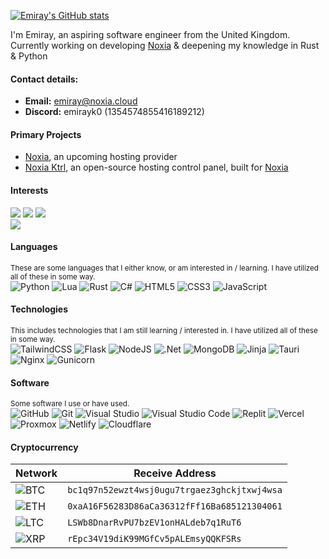 [![Emiray's GitHub stats](https://github-readme-stats.vercel.app/api?username=emirayk)](https://github.com/anuraghazra/github-readme-stats)

I'm Emiray, an aspiring software engineer from the United Kingdom.  
Currently working on developing [Noxia](https://github.com/NoxiaCloud) & deepening my knowledge in Rust & Python
#### **Contact details:**  
- **Email:** [emiray@noxia.cloud](mailto:emiray@noxia.cloud)
- **Discord:** emirayk0 (1354574855416189212)
#### **Primary Projects**
- [Noxia](https://github.com/NoxiaCloud), an upcoming hosting provider
- [Noxia Ktrl](https://github.com/NoxiaCloud/), an open-source hosting control panel, built for [Noxia](https://github.com/NoxiaCloud)
#### Interests
![](https://img.shields.io/badge/Software%20Engineering-363331?style=for-the-badge)
![](https://img.shields.io/badge/Reverse%20Engineering-5e5654?style=for-the-badge)
![](https://img.shields.io/badge/Electronics-5e5654?style=for-the-badge)\
![](https://img.shields.io/badge/Cryptocurrency-3D3B3C?style=for-the-badge)
#### **Languages**
<sup>These are some languages that I either know, or am interested in / learning. I have utilized all of these in some way.</sup>  
![Python](https://img.shields.io/badge/python-3670A0?style=for-the-badge&logo=python&logoColor=ffdd54)
![Lua](https://img.shields.io/badge/lua-%232C2D72.svg?style=for-the-badge&logo=lua&logoColor=white)
![Rust](https://img.shields.io/badge/rust-%23000000.svg?style=for-the-badge&logo=rust&logoColor=white)
![C#](https://img.shields.io/badge/c%23-%23239120.svg?style=for-the-badge&logo=csharp&logoColor=white)
![HTML5](https://img.shields.io/badge/html5-%23E34F26.svg?style=for-the-badge&logo=html5&logoColor=white)
![CSS3](https://img.shields.io/badge/css3-%231572B6.svg?style=for-the-badge&logo=css3&logoColor=white)
![JavaScript](https://img.shields.io/badge/javascript-%23323330.svg?style=for-the-badge&logo=javascript&logoColor=%23F7DF1E)
#### **Technologies**
<sup>This includes technologies that I am still learning / interested in. I have utilized all of these in some way.</sup>  
![TailwindCSS](https://img.shields.io/badge/tailwindcss-%2338B2AC.svg?style=for-the-badge&logo=tailwind-css&logoColor=white)
![Flask](https://img.shields.io/badge/flask-%23000.svg?style=for-the-badge&logo=flask&logoColor=white)
![NodeJS](https://img.shields.io/badge/node.js-6DA55F?style=for-the-badge&logo=node.js&logoColor=white)
![.Net](https://img.shields.io/badge/.NET-5C2D91?style=for-the-badge&logo=.net&logoColor=white)
![MongoDB](https://img.shields.io/badge/MongoDB-%234ea94b.svg?style=for-the-badge&logo=mongodb&logoColor=white)
![Jinja](https://img.shields.io/badge/jinja-white.svg?style=for-the-badge&logo=jinja&logoColor=black)
![Tauri](https://img.shields.io/badge/tauri-%2324C8DB.svg?style=for-the-badge&logo=tauri&logoColor=%23FFFFFF)
![Nginx](https://img.shields.io/badge/nginx-%23009639.svg?style=for-the-badge&logo=nginx&logoColor=white)
![Gunicorn](https://img.shields.io/badge/gunicorn-%298729.svg?style=for-the-badge&logo=gunicorn&logoColor=white)
#### **Software**
<sup>Some software I use or have used.</sup>  
![GitHub](https://img.shields.io/badge/github-%23121011.svg?style=for-the-badge&logo=github&logoColor=white)
![Git](https://img.shields.io/badge/git-%23F05033.svg?style=for-the-badge&logo=git&logoColor=white)
![Visual Studio](https://img.shields.io/badge/Visual%20Studio-5C2D91.svg?style=for-the-badge&logo=visual-studio&logoColor=white)
![Visual Studio Code](https://img.shields.io/badge/Visual%20Studio%20Code-0078d7.svg?style=for-the-badge&logo=visual-studio-code&logoColor=white)
![Replit](https://img.shields.io/badge/Replit-DD1200?style=for-the-badge&logo=Replit&logoColor=white)
![Vercel](https://img.shields.io/badge/vercel-%23000000.svg?style=for-the-badge&logo=vercel&logoColor=white)
![Proxmox](https://img.shields.io/badge/proxmox-proxmox?style=for-the-badge&logo=proxmox&logoColor=%23E57000&labelColor=%232b2a33&color=%232b2a33)
![Netlify](https://img.shields.io/badge/netlify-%23000000.svg?style=for-the-badge&logo=netlify&logoColor=#00C7B7)
![Cloudflare](https://img.shields.io/badge/Cloudflare-F38020?style=for-the-badge&logo=Cloudflare&logoColor=white)
#### Cryptocurrency
| Network | Receive Address |
|---------|-----------------|
| ![BTC](https://img.shields.io/badge/Bitcoin-000?style=for-the-badge&logo=bitcoin&logoColor=white)               | `bc1q97n52ewzt4wsj0ugu7trgaez3ghckjtxwj4wsa` |
| ![ETH](https://img.shields.io/badge/Ethereum-3C3C3D?style=for-the-badge&logo=Ethereum&logoColor=white)          | `0xaA16F56283D86aCa36312fFf16Ba685121304061` |
| ![LTC](https://img.shields.io/badge/Litecoin-A6A9AA?style=for-the-badge&logo=Litecoin&logoColor=white)               | `LSWb8DnarRvPU7bzEV1onHALdeb7q1RuT6` |
| ![XRP](https://img.shields.io/badge/Xrp-black?style=for-the-badge&logo=xrp&logoColor=white)               | `rEpc34V19diK99MGfCv5pALEmsyQQKFSRs` |

